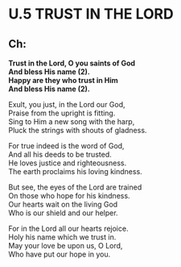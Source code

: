 # U.5 <span> TRUST IN THE LORD<br>
## **Ch:** <br>
**Trust in the Lord, O you saints of God**<br>
**And bless His name (2).**<br>
**Happy are they who trust in Him**<br>
**And bless His name (2).**<br>

Exult, you just, in the Lord our God,<br>
Praise from the upright is fitting.<br>
Sing to Him a new song with the harp,<br>
Pluck the strings with shouts of gladness.<br>

For true indeed is the word of God,<br>
And all his deeds to be trusted.<br>
He loves justice and righteousness.<br>
The earth proclaims his loving kindness.<br>

But see, the eyes of the Lord are trained<br>
On those who hope for his kindness.<br>
Our hearts wait on the living God<br>
Who is our shield and our helper.<br>

For in the Lord all our hearts rejoice.<br>
Holy his name which we trust in.<br>
May your love be upon us, O Lord,<br>
Who have put our hope in you.<br>